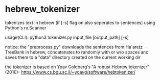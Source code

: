 # hebrew_tokenizer

tokenizes text in hebrew (if [-s] flag on also seperates to sentences) using Python's re.Scanner

usage(CLI): python3 tokenizer.py input_file [output_path] [-s]

notice: the "preprocess.py" downloads the sentences from Ha'aretz TreeBank in hebrew, concatenates to randomly with or w/o spaces and saves them to a "data" directory created on the current working dir

the tokenizer is based on Yoav Goldberg's "A robust Hebrew tokenizer" (2010)- https://www.cs.bgu.ac.il/~yoavg/software/hebtokenizer/
